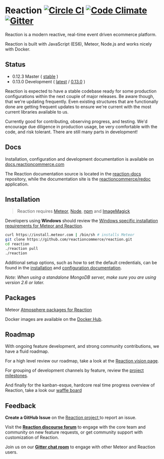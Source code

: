 # Reaction [![Circle CI](https://circleci.com/gh/reactioncommerce/reaction.svg?style=svg)](https://circleci.com/gh/reactioncommerce/reaction) [![Code Climate](https://codeclimate.com/github/reactioncommerce/reaction/badges/gpa.svg)](https://codeclimate.com/github/reactioncommerce/reaction) [![Gitter](https://badges.gitter.im/JoinChat.svg)](https://gitter.im/reactioncommerce/reaction?utm_source=badge&utm_medium=badge&utm_campaign=pr-badge&utm_content=badge)
Reaction is a modern reactive, real-time event driven ecommerce platform.

Reaction is built with JavaScript (ES6), Meteor, Node.js and works nicely with Docker.

## Status
- 0.12.3 Master ( [stable](https://github.com/reactioncommerce/reaction/tree/master) )
- 0.13.0 Development ( [latest](https://github.com/reactioncommerce/reaction/tree/development) / [0.13.0](https://github.com/reactioncommerce/reaction/tree/development-v0.13) )

Reaction is expected to have a stable codebase ready for some production configurations within the next couple of major releases.  Be aware though, that we're updating frequently. Even existing structures that are functionally done are getting frequent updates to ensure we're current with the most current libraries available to us.

 Currently good for contributing, observing progress, and testing. We'd encourage due diligence in production usage, be very comfortable with the code, and risk tolerant. There are still many parts in development!

## Docs
Installation, configuration and development documentation is available on [docs.reactioncommerce.com](https://docs.reactioncommerce.com/)

The Reaction documentation source is located in the [reaction-docs](https://github.com/reactioncommerce/reaction-docs) repository, while the documentation site is the [reactioncommerce/redoc](https://github.com/reactioncommerce/redoc) application.

## Installation
> Reaction requires [Meteor](https://www.meteor.com/install), [Node](http://nodejs.org/), [npm](https://www.npmjs.com/) and [ImageMagick](http://www.imagemagick.org/script/binary-releases.php)

Developers using **Windows** should review the [Windows specific installation requirements for Meteor and Reaction](https://docs.reactioncommerce.com/reaction-docs/development/requirements).

```bash
curl https://install.meteor.com | /bin/sh # installs Meteor
git clone https://github.com/reactioncommerce/reaction.git
cd reaction
./reaction pull
./reaction
```

Additional setup options, such as how to set the default credentials, can be found in the  [installation](https://docs.reactioncommerce.com/reaction-docs/development/installation) and [configuration documentation](https://docs.reactioncommerce.com/reaction-docs/development/configuration).

_Note: When using a standalone MongoDB server, make sure you are using version 2.6 or later._

## Packages
Meteor [Atmosphere packages for Reaction](https://atmospherejs.com/?q=reaction)

Docker images are available on the [Docker Hub](https://hub.docker.com/u/reactioncommerce/).

## Roadmap
With ongoing feature development, and strong community contributions, we have a fluid roadmap.

For a high level review our roadmap, take a look at the [Reaction vision page](http://reactioncommerce.com/vision).

For grouping of development channels by feature, review the [project milestones](https://github.com/reactioncommerce/reaction/milestones).

And finally for the kanban-esque, hardcore real time progress overview of Reaction, take a look our [waffle board](https://waffle.io/reactioncommerce/reaction)

## Feedback
**Create a GitHub Issue** on the [Reaction project ](https://github.com/reactioncommerce/reaction) to report an issue.

Visit the **[Reaction discourse forum](http://discourse.reactioncommerce.com/)** to engage with the core team and community on new feature requests, or get community support with customization of Reaction.

Join us on our **[Gitter chat room](https://gitter.im/reactioncommerce/reaction)** to engage with other Meteor and Reaction users.
